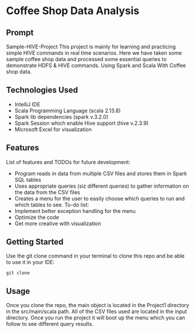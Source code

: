 # Coffee Shop Data Analysis

## Prompt
Sample-HIVE-Project This project is mainly for learning and practicing simple HIVE commands in real time scenarios. Here we have taken some sample coffee shop data and processed some essential queries to demonstrate HDFS & HIVE commands. Using Spark and Scala With Coffee shop data.

## Technologies Used
- IntelliJ IDE
- Scala Programming Language (scala 2.13.8)
- Spark lib dependencies (spark v.3.2.0)
- Spark Session which enable Hive support (hive v.2.3.9)
- Microsoft Excel for visualization

## Features
List of features and TODOs for future development:
- Program reads in data from multiple CSV files and stores them in Spark SQL tables
- Uses appropriate queries (siz different queries) to gather information on the data from the CSV files
- Creates a menu for the user to easily choose which queries to run and which tables to see.
To-do list:
- Implement better exception handling for the menu
- Optimize the code
- Get more creative with visualization

## Getting Started
Use the git clone command in your terminal to clone this repo and be able to use it in your IDE:
```
git clone 
```

## Usage
Once you clone the repo, the main object is located in the Project1 directory in the src/main/scala path.
All of the CSV files used are located in the input directory.
Once you run the project it will boot up the menu which you can follow to see different query results.

